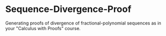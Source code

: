 # Sequence-Divergence-Proof

Generating proofs of divergence of fractional-polynomial sequences as in your "Calculus with Proofs" course.
